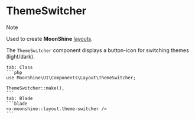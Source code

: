 # ThemeSwitcher

> [!NOTE]
> Used to create **MoonShine** [layouts](/docs/{{version}}/appearance/layout).

The `ThemeSwitcher` component displays a button-icon for switching themes (light/dark).

~~~tabs
tab: Class
```php
use MoonShine\UI\Components\Layout\ThemeSwitcher;

ThemeSwitcher::make(),
```
tab: Blade
```blade
<x-moonshine::layout.theme-switcher />
```
~~~
